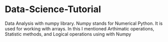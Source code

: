 # Data-Science-Tutorial
Data Analysis with numpy library. Numpy stands for Numerical Python. It is used for working with arrays. In this I mentioned Arthimatic operations, Statistic methods, and Logical operations using with Numpy

